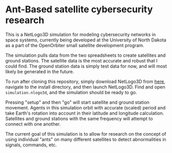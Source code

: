 # Ant-Based satellite cybersecurity research
This is a NetLogo3D simulation for modeling cybersecurity networks in space systems, currently being developed at the
University of North Dakota as a part of the OpenOrbiter small satellite development program.

The simulation pulls data from the two spreadsheets to create satellites and ground stations. The satellite data is the most accurate and robust that I could find.
The ground station data is simply test data for now, and will most likely be generated in the future.

To run after cloning this repository, simply download NetLogo3D from [here](https://ccl.northwestern.edu/netlogo/), navigate to the install directory, and then launch NetLogo3D.
Find and open `simulation.nlogo3d`, and the simulation should be ready to go. 

Pressing "setup" and then "go" will start satellite and ground station movement. 
Agents in this simulation orbit with accurate (scaled) period and take Earth's rotation into account in their latitude and longitude calculation.
Satellites and ground stations with the same frequency will attempt to connect with one another.

The current goal of this simulation is to allow for research on the concept of using individual "ants" on many different satellites to detect abnormalities in signals, commands, etc.
